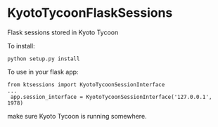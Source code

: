 KyotoTycoonFlaskSessions
========================

Flask sessions stored in Kyoto Tycoon

To install:
```
python setup.py install
```


To use in your flask app:
```
from ktsessions import KyotoTycoonSessionInterface
...
 app.session_interface = KyotoTycoonSessionInterface('127.0.0.1', 1978)
```

make sure Kyoto Tycoon is running somewhere.
